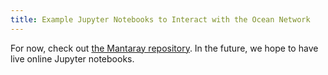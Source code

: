 ```yaml
---
title: Example Jupyter Notebooks to Interact with the Ocean Network
---
```


For now, check out [the Mantaray repository](https://github.com/oceanprotocol/mantaray). In the future, we hope to have live online Jupyter notebooks.
